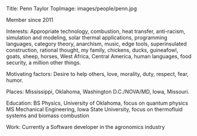Title: Penn Taylor
TopImage: images/people/penn.jpg

Member since 2011

Interests:
Appropriate technology, combustion, heat transfer, anti-racism, simulation and modeling, solar thermal applications, programming languages, category theory, anarchism, music, edge tools, superinsulated construction, rational thought, my family, chickens, ducks, guineafowl, goats, sheep, horses, West Africa, Central America, human languages, food security, a million other things.

Motivating factors:
Desire to help others, love, morality, duty, respect, fear, humor.

Places:
Mississippi, Oklahoma, Washington D.C./NOVA/MD, Iowa, Missouri.

Education:
BS Physics, University of Oklahoma, focus on quantum physics
MS Mechanical Engineering, Iowa State University, focus on thermofluid systems and biomass combustion

Work:
Currently a Software developer in the agronomics industry
